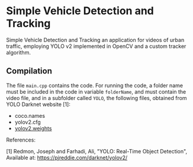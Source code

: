# Simple Vehicle Detection and Tracking

Simple Vehicle Detection and Tracking an application for videos of urban traffic, employing YOLO v2 implemented in OpenCV and a custom tracker algorithm.

## Compilation

The file `main.cpp` contains the code. For running the code, a folder name must be included in the code in variable `folderName`, and must contain the video file, and in a subfolder called `YOLO`, the following files, obtained from YOLO Darknet website [1]:
- coco.names
- yolov2.cfg
- [yolov2.weights ](https://pjreddie.com/media/files/yolov2.weights)

References:

[1] Redmon, Joseph and Farhadi, Ali, "YOLO: Real-Time Object Detection", Available at: https://pjreddie.com/darknet/yolov2/
